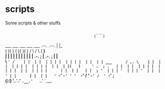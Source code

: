 # scripts
Some scripts &amp; other stuffs  


                                             ___         
                                            (   )        
 ___  ___   ___  ___  ___   .--.     .--.    | |_        
(   )(   ) (   )(   )(   ) /    \   /    \  (   __)      
 | |  | |   | |  | |  | | |  .-. ; |  .-. ;  | |         
  \ `' /    | |  | |  | | | |  | | | |  | |  | | ___     
  / ,. \    | |  | |  | | | |  | | | |  | |  | |(   )    
 ' .  ; .   | |  | |  | | | |  | | | |  | |  | | | |     
 | |  | |   | |  ; '  | | | '  | | | '  | |  | ' | |     
 | |  | |   ' `-'   `-' ' '  `-' / '  `-' /  ' `-' ;     
(___)(___)   '.__.'.__.'   `.__.'   `.__.'    `.__.        
